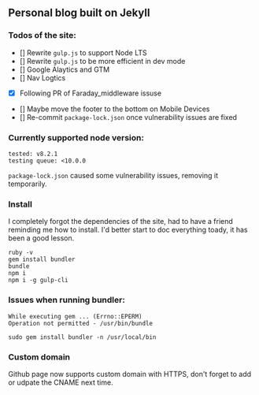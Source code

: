 ## Personal blog built on Jekyll

### Todos of the site:

- [] Rewrite `gulp.js` to support Node LTS
- [] Rewrite `gulp.js` to be more efficient in dev mode
- [] Google Alaytics and GTM
- [] Nav Logtics
- [x] Following PR of Faraday_middleware issuse
- [] Maybe move the footer to the bottom on Mobile Devices
- [] Re-commit `package-lock.json` once vulnerability issues are fixed

### Currently supported node version:

    tested: v8.2.1
    testing queue: <10.0.0

`package-lock.json` caused some vulnerability issues, removing it temporarily.

### Install

I completely forgot the dependencies of the site, had to have a friend reminding me how to install. I'd better start to doc everything toady, it has been a good lesson.

    ruby -v
    gem install bundler
    bundle
    npm i
    npm i -g gulp-cli


### Issues when running bundler:

    While executing gem ... (Errno::EPERM)
    Operation not permitted - /usr/bin/bundle

    sudo gem install bundler -n /usr/local/bin

### Custom domain

Github page now supports custom domain with HTTPS, don't forget to add or udpate the CNAME next time.